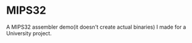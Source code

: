 # MIPS32
A MIPS32 assembler demo(it doesn't create actual binaries) I made for a University project.
